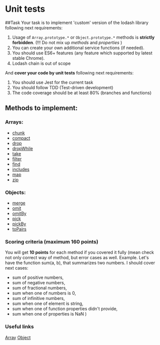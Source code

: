 # Unit tests

##Task
Your task is to implement 'custom' version of the lodash library following next requirements:
1. Usage of `Array.prototype.*` or `Object.prototype.*` methods is **strictly forbidden**. (!!! Do not mix up *methods* and *properties* )
2. You can create your own additional service functions (if needed).
3. You should use ES6+ features (any feature which supported by latest stable Chrome).
4. Lodash chain is out of scope

And **cover your code by unit tests** following next requirements:
1. You should use Jest for the current task
2. You should follow TDD (Test-driven development)
3. The code coverage should be at least 80% (branches and functions)

## Methods to implement:
### Arrays:
* [chunk](https://lodash.com/docs/4.17.11#chunk)
* [compact](https://lodash.com/docs/4.17.11#compact)
* [drop](https://lodash.com/docs/4.17.11#drop)
* [dropWhile](https://lodash.com/docs/4.17.11#dropWhile)
* [take](https://lodash.com/docs/4.17.11#take)
* [filter](https://lodash.com/docs/4.17.11#filter)
* [find](https://lodash.com/docs/4.17.11#find)
* [includes](https://lodash.com/docs/4.17.11#includes)
* [map](https://lodash.com/docs/4.17.11#map)
* [zip](https://lodash.com/docs/4.17.11#zip)

### Objects:
* [merge](https://lodash.com/docs/4.17.11#merge)
* [omit](https://lodash.com/docs/4.17.11#omit)
* [omitBy](https://lodash.com/docs/4.17.11#omitBy)
* [pick](https://lodash.com/docs/4.17.11#pick)
* [pickBy](https://lodash.com/docs/4.17.11#pickBy)
* [toPairs](https://lodash.com/docs/4.17.11#toPairs)

### Scoring criteria (maximum 160 points)
You will get **10 points** for each method if you covered it fully (mean check not only correct way of method, but error cases as well. 
Example. Let's have the function sum(a, b), that summarizes two numbers. 
I should cover next cases: 
 * sum of positive numbers, 
 * sum of negative numbers, 
 * sum of fractional numbers, 
 * sum when one of numbers is 0, 
 * sum of infinitive numbers, 
 * sum when one of element is string, 
 * sum when one of function properties didn't provide, 
 * sum when one of properties is NaN
)

### Useful links
[Array](https://developer.mozilla.org/en-US/docs/Web/JavaScript/Reference/Global_Objects/Array)
[Object](https://developer.mozilla.org/en-US/docs/Web/JavaScript/Reference/Global_Objects/Object)